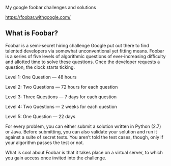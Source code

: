 My google foobar challenges and solutions

https://foobar.withgoogle.com/

## What is Foobar?
Foobar is a semi-secret hiring challenge Google put out there to find talented developers via somewhat unconventional yet fitting means. Foobar is a series of five levels of algorithmic questions of ever-increasing difficulty and allotted time to solve these questions. Once the developer requests a question, the clock starts ticking.

Level 1: One Question — 48 hours

Level 2: Two Questions — 72 hours for each question

Level 3: Three Questions — 7 days for each question

Level 4: Two Questions — 2 weeks for each question

Level 5: One Question — 22 days

For every problem, you can either submit a solution written in Python (2.7) or Java. Before submitting, you can also validate your solution and run it against a suite of secret tests. You aren’t told the test cases, though, only if your algorithm passes the test or not.

What is cool about Foobar is that it takes place on a virtual server, to which you gain access once invited into the challenge.
